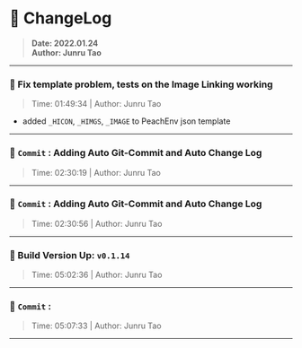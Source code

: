 # :hammer: ChangeLog
> __Date: 2022.01.24__<br>
> __Author: Junru Tao__<br>
---

### :electric_plug: Fix template problem, tests on the Image Linking working
> Time: 01:49:34 | Author: Junru Tao
- added `_HICON`, `_HIMGS`, `_IMAGE` to PeachEnv json template

---
### :electric_plug: `Commit` : Adding Auto Git-Commit and Auto Change Log
> Time: 02:30:19 | Author: Junru Tao
---
### :electric_plug: `Commit` : Adding Auto Git-Commit and Auto Change Log
> Time: 02:30:56 | Author: Junru Tao
---
### :electric_plug: Build Version Up: `v0.1.14`
> Time: 05:02:36 | Author: Junru Tao
---


### :electric_plug: `Commit` : 
> Time: 05:07:33 | Author: Junru Tao
---
